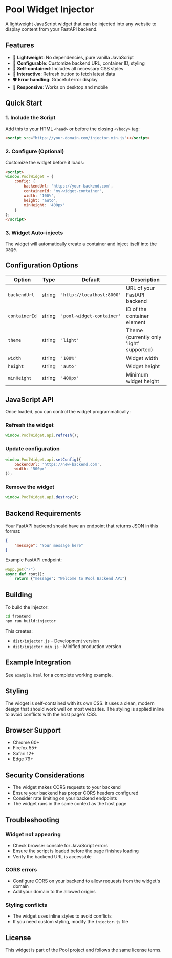 # Pool Widget Injector

A lightweight JavaScript widget that can be injected into any website to display content from your FastAPI backend.

## Features

- 🚀 **Lightweight**: No dependencies, pure vanilla JavaScript
- 🔧 **Configurable**: Customize backend URL, container ID, styling
- 🎨 **Self-contained**: Includes all necessary CSS styles
- 🔄 **Interactive**: Refresh button to fetch latest data
- 🛡️ **Error handling**: Graceful error display
- 📱 **Responsive**: Works on desktop and mobile

## Quick Start

### 1. Include the Script

Add this to your HTML `<head>` or before the closing `</body>` tag:

```html
<script src="https://your-domain.com/injector.min.js"></script>
```

### 2. Configure (Optional)

Customize the widget before it loads:

```html
<script>
window.PoolWidget = {
    config: {
        backendUrl: 'https://your-backend.com',
        containerId: 'my-widget-container',
        width: '100%',
        height: 'auto',
        minHeight: '400px'
    }
};
</script>
```

### 3. Widget Auto-injects

The widget will automatically create a container and inject itself into the page.

## Configuration Options

| Option | Type | Default | Description |
|--------|------|---------|-------------|
| `backendUrl` | string | `'http://localhost:8000'` | URL of your FastAPI backend |
| `containerId` | string | `'pool-widget-container'` | ID of the container element |
| `theme` | string | `'light'` | Theme (currently only 'light' supported) |
| `width` | string | `'100%'` | Widget width |
| `height` | string | `'auto'` | Widget height |
| `minHeight` | string | `'400px'` | Minimum widget height |

## JavaScript API

Once loaded, you can control the widget programmatically:

### Refresh the widget
```javascript
window.PoolWidget.api.refresh();
```

### Update configuration
```javascript
window.PoolWidget.api.setConfig({
    backendUrl: 'https://new-backend.com',
    width: '500px'
});
```

### Remove the widget
```javascript
window.PoolWidget.api.destroy();
```

## Backend Requirements

Your FastAPI backend should have an endpoint that returns JSON in this format:

```json
{
    "message": "Your message here"
}
```

Example FastAPI endpoint:
```python
@app.get("/")
async def root():
    return {"message": "Welcome to Pool Backend API"}
```

## Building

To build the injector:

```bash
cd frontend
npm run build:injector
```

This creates:
- `dist/injector.js` - Development version
- `dist/injector.min.js` - Minified production version

## Example Integration

See `example.html` for a complete working example.

## Styling

The widget is self-contained with its own CSS. It uses a clean, modern design that should work well on most websites. The styling is applied inline to avoid conflicts with the host page's CSS.

## Browser Support

- Chrome 60+
- Firefox 55+
- Safari 12+
- Edge 79+

## Security Considerations

- The widget makes CORS requests to your backend
- Ensure your backend has proper CORS headers configured
- Consider rate limiting on your backend endpoints
- The widget runs in the same context as the host page

## Troubleshooting

### Widget not appearing
- Check browser console for JavaScript errors
- Ensure the script is loaded before the page finishes loading
- Verify the backend URL is accessible

### CORS errors
- Configure CORS on your backend to allow requests from the widget's domain
- Add your domain to the allowed origins

### Styling conflicts
- The widget uses inline styles to avoid conflicts
- If you need custom styling, modify the `injector.js` file

## License

This widget is part of the Pool project and follows the same license terms. 